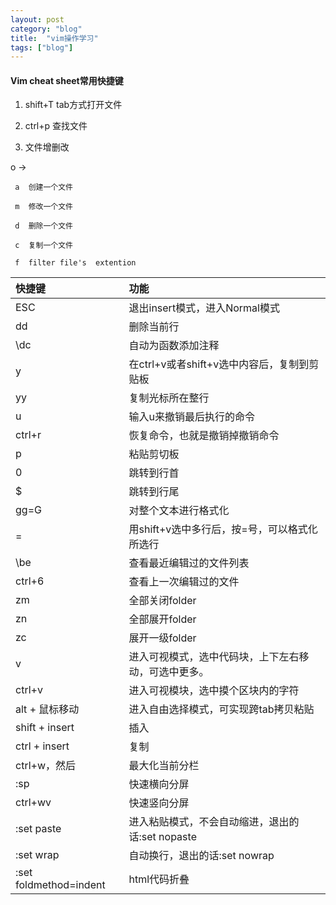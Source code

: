 ```yaml
---
layout: post
category: "blog"
title:  "vim操作学习"
tags: ["blog"]
---
```


#### Vim cheat sheet常用快捷键

1. shift+T tab方式打开文件

2. ctrl+p 查找文件

3. 文件增删改

o -> 
    
     a  创建一个文件

     m  修改一个文件

     d  删除一个文件

     c  复制一个文件

     f  filter file's  extention

|快捷键|功能|
|:---|:---|
|ESC|退出insert模式，进入Normal模式|
|dd |删除当前行|
|\dc|自动为函数添加注释|
|y|在ctrl+v或者shift+v选中内容后，复制到剪贴板|
|yy|复制光标所在整行|
|u|输入u来撤销最后执行的命令|
|ctrl+r|恢复命令，也就是撤销掉撤销命令|
|p|粘贴剪切板|
|0|跳转到行首|
|$|跳转到行尾|
|gg=G|对整个文本进行格式化|
|=|用shift+v选中多行后，按=号，可以格式化所选行|
|\be|查看最近编辑过的文件列表|
|ctrl+6|查看上一次编辑过的文件|
|zm|全部关闭folder|
|zn|全部展开folder|
|zc|展开一级folder|
|v|进入可视模式，选中代码块，上下左右移动，可选中更多。|
|ctrl+v|进入可视模块，选中摸个区块内的字符|
|alt + 鼠标移动|进入自由选择模式，可实现跨tab拷贝粘贴|
|shift + insert|插入|
|ctrl + insert|复制|
|ctrl+w，然后 |最大化当前分栏|
|:sp|快速横向分屏|
|ctrl+wv|快速竖向分屏|
|:set paste|进入粘贴模式，不会自动缩进，退出的话:set nopaste|
|:set wrap|自动换行，退出的话:set nowrap|
|:set foldmethod=indent|html代码折叠|

